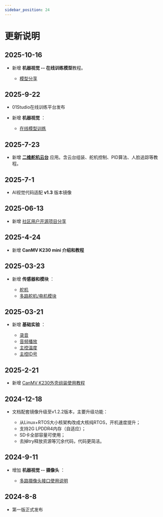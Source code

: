 ```yaml
---
sidebar_position: 24
---
```


# 更新说明

## 2025-10-16

- 新增 **机器视觉 -- 在线训练模型**教程。 

    - [模型分享](./machine_vision/train.md#模型分享)

## 2025-9-22

- 01Studio在线训练平台发布
- 新增 **机器视觉** ：

    - [在线模型训练](./machine_vision/train.md) 

## 2025-7-23

- 新增 [**二维舵机云台**](./sensor_module/gimbal/intro.md) 应用。含云台组装、舵机控制、PID算法、人脸追踪等教程。

## 2025-7-1

- AI视觉代码适配 **v1.3** 版本镜像 

## 2025-06-13

- 新增 [社区用户开源项目分享](./diy.md)

## 2025-4-24

- 新增 **CanMV K230 mini 介绍和教程** 

## 2025-03-23

- 新增 **传感器和模块** ：

    - [舵机](./sensor_module/servo.md) 
    - [多路舵机/电机模块](./sensor_module/pyMotors.md) 

## 2025-03-21

- 新增 **基础实验** ：

    - [录音](./basic_examples/record.md) 
    - [音频播放](./basic_examples/audio_play.md) 
    - [主控温度](./basic_examples/chip_temp.md) 
    - [主控ID号](./basic_examples/chipid.md) 

## 2025-2-21

- 新增 [CanMV K230外壳组装使用教程](./intro/module.md#外壳) 

## 2024-12-18

- 文档配套镜像升级至v1.2.2版本，主要升级功能：

    - 从Linux+RTOS大小核架构改成大核纯RTOS，开机速度提升；
    - 支持2G LPDDR4内存（自适应）；
    - SD卡全部容量可使用；
    - 去掉try释放资源等冗余代码，代码更简洁。
   
## 2024-9-11

- 增加 **机器视觉 -- 摄像头** ：

    - [多路摄像头接口使用说明](./machine_vision/camera.md#多路摄像头接口使用) 

## 2024-8-8

- 第一版正式发布 
